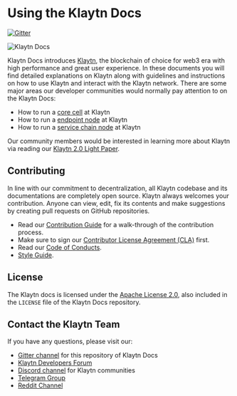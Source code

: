 # Using the Klaytn Docs

[![Gitter](https://badges.gitter.im/klaytn/klaytn-docs.svg)](https://gitter.im/klaytn/klaytn-docs)

![Klaytn Docs](https://github.com/Krustuniverse-Klaytn-Group/test-klaytn-docs/blob/master/images/klaytn.png)

Klaytn Docs introduces [Klaytn](https://klaytn.foundation), the blockchain of choice for web3 era with high performance and great user experience. In these documents you will find detailed explanations on Klaytn along with guidelines and instructions on how to use Klaytn and interact with the Klaytn network. There are some major areas our developer communities would normally pay attention to on the Klaytn Docs:

* How to run a [core cell](https://docs.klaytn.com/node/core-cell) at Klaytn
* How to run a [endpoint node](https://docs.klaytn.com/node/endpoint-node) at Klaytn
* How to run a [service chain node](https://docs.klaytn.com/node/service-chain) at Klaytn

Our community members would be interested in learning more about Klaytn via reading our [Klaytn 2.0 Light Paper](https://klaytn.foundation/wp-content/uploads/Lightpaper.pdf).

## Contributing

In line with our commitment to decentralization, all Klaytn codebase and its documentations are completely open source. Klaytn always welcomes your contribution. Anyone can view, edit, fix its contents and make suggestions by creating pull requests on GitHub repositories.

* Read our [Contribution Guide](https://github.com/klaytn/klaytn-docs/blob/master/CONTRIBUTING.md) for a walk-through of the contribution process.
* Make sure to sign our [Contributor License Agreement (CLA)](https://cla-assistant.io/klaytn/klaytn-docs) first.
* Read our [Code of Conducts](https://github.com/klaytn/klaytn-docs/blob/master/code-of-conduct.md).
* [Style Guide](https://github.com/klaytn/klaytn-docs/blob/master/style-guide.md).

## License

The Klaytn docs is licensed under the [Apache License 2.0](https://www.apache.org/licenses/LICENSE-2.0), also included in the `LICENSE` file of the Klaytn Docs repository.

## Contact the Klaytn Team

If you have any questions, please visit our:

* [Gitter channel](https://gitter.im/klaytn/Test-klaytn-docs) for this repository of Klaytn Docs
* [Klaytn Developers Forum](https://forum.klaytn.com)
* [Discord channel](https://discord.gg/mWsHFqN5Zf) for Klaytn communities
* [Telegram Group](https://t.me/Klaytn\_EN)
* [Reddit Channel](https://www.reddit.com/r/klaytn/)
